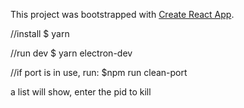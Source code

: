 This project was bootstrapped with [Create React App](https://github.com/facebook/create-react-app).

//install 
 $ yarn

//run dev
$ yarn electron-dev

//if port is in use, run:
$npm run clean-port

a list will show, enter the pid to kill